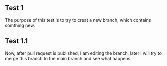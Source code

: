
## Test 1 
The purpose of this test is to try to creat a new branch, which contains somthing new.
## Test 1.1
Now, after pull request is published, I am editing the branch, later I will try to merge this branch to the main branch and see what happens.
